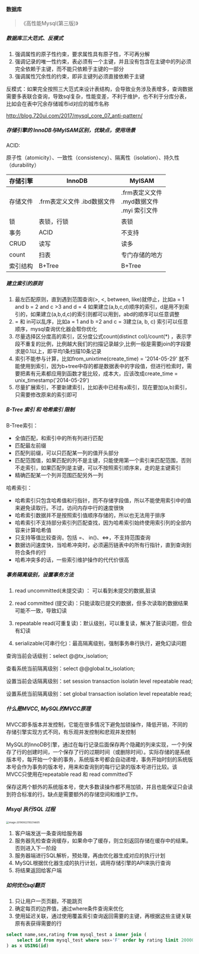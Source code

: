 #### 数据库

> 《高性能Mysql(第三版)》

##### 数据库三大范式、反模式

1. 强调属性的原子性约束，要求属性具有原子性，不可再分解
2. 强调记录的唯一性约束，表必须有一个主键，并且没有包含在主键中的列必须完全依赖于主键，而不能只依赖于主键的一部分
3. 强调属性冗余性的约束，即非主键列必须直接依赖于主键

反模式：如果完全按照三大范式来设计表结构，会导致业务涉及表增多，查询数据需要多表联合查询，导致sql复杂，性能变差，不利于维护，也不利于分库分表，比如会在表中冗余存储城市id对应的城市名称

http://blog.720ui.com/2017/mysql_core_07_anti-pattern/

##### 存储引擎的 InnoDB与MyISAM区别，优缺点，使用场景

ACID:

原子性（atomicity）、一致性（consistency）、隔离性（isolation）、持久性（durability）

| 存储引擎 | InnoDB                      | MyISAM                                            |
| -------- | --------------------------- | ------------------------------------------------- |
| 存储文件 | .frm表定义文件 .ibd数据文件 | .frm表定义文件<br> .myd数据文件<br> .myi 索引文件 |
| 锁       | 表锁，行锁                  | 表锁                                              |
| 事务     | ACID                        | 不支持                                            |
| CRUD     | 读写                        | 读多                                              |
| count    | 扫表                        | 专门存储的地方                                    |
| 索引结构 | B+Tree                      | B+Tree                                            |

##### 建立索引的原则

 1. 最左匹配原则，直到遇到范围查询(>, <, between, like)就停止，比如a = 1 and b = 2 and c >3 and d = 4 如果建立(a,b,c,d)顺序的索引，d是用不到索引的，如果建立(a,b,d,c)的索引则都可以用到，abd的顺序可以任意调整
 2. = 和 in可以乱序，比如a = 1 and b =2 and c = 3建立(a, b, c) 索引可以任意顺序，mysql查询优化器会帮你优化
 3. 尽量选择区分度高的索引，区分度公式count(distinct col)/count(*) ，表示字段不重复的比例，比例越大我们的扫描记录越少,比例一般是需要join的字段要求是0.1以上，即平均1条扫描10条记录
 4. 索引不能参与计算，比如from_unixtime(create_time) = '2014-05-29' 就不能使用到索引，因为b+tree中存的都是数据表中的字段值，但进行检索时，需要把素有元素都应用到函数才能比较，成本大，应该改成create_time = unix_timestamp('2014-05-29')
 5. 尽量扩展索引，不要新建索引，比如表中已经有a索引，现在要加(a,b)索引，只需要修改原来的索引即可

##### B-Tree 索引 和 哈希索引 限制

B-Tree索引：

- 全值匹配，和索引中的所有列进行匹配
- 匹配最左前缀
- 匹配列前缀，可以只匹配某一列的值开头部分
- 匹配范围值，如果匹配的列不是主键，只能使用第一个索引来匹配范围，否则不走索引，如果匹配列是主键，可以不按照索引顺序来，走的是主键索引
- 精确匹配某一个列并范围匹配另外一列

哈希索引：

- 哈希索引只包含哈希值和行指针，而不存储字段值，所以不能使用索引中的值来避免读取行。不过，访问内存中行的速度很快
- 哈希索引数据并不是按照索引值顺序存储的，所以也无法用于排序
- 哈希索引不支持部分索引列匹配查找，因为哈希索引始终使用索引列的全部内容来计算哈希值
- 只支持等值比较查询，包括 =、 in()、<=>，不支持范围查询
- 数据访问速度快，当哈希冲突时，必须遍历链表中的所有行指针，直到查询到符合条件的行
- 哈希冲突多的话，一些索引维护操作的代代价很高

##### 事务隔离级别，设置事务方法

1. read uncommitted(未提交读) ： 可以看到未提交的数据,脏读

2. read committed (提交读)：只能读取已提交的数据，但多次读取的数据结果可能不一致，导致幻读
3. repeatable read(可重复读)：默认级别，可以重复读，解决了脏读问题，但会有幻读
4. serializable(可串行化)：最高隔离级别，强制事务串行执行，避免幻读问题

查询当前会话级别：select @@tx_isolation;

查看系统当前隔离级别：select @@global.tx_isolation;

设置当前会话隔离级别：set session transaction isolatin level repeatable read;

设置系统当前隔离级别：set global transaction isolation level repeatable read;

##### 什么是MVCC, MySQL的MVCC原理

MVCC即多版本并发控制，它能在很多情况下避免加锁操作，降低开销，不同的存储引擎实现方式不同，有乐观并发控制和悲观并发控制

MySQL的InnoDB引擎，通过在每行记录后面保存两个隐藏的列来实现，一个列保存了行的创建时间，一个保存了行的过期时间（或删除时间）。实际存储的是系统版本号，每开始一个新的事务，系统版本号都会自动递增，事务开始时刻的系统版本号会作为事务的版本号，用来和查询到的每行记录的版本号进行比较。该MVCC只使用在repeatable read 和 read committed下

保存这两个额外的系统版本号，使大多数读操作都不用加锁，并且也能保证只会读到符合标准的行。缺点是需要额外的存储空间和维护工作。

#####  Msyql 执行SQL 过程

<img src="https://tva1.sinaimg.cn/large/006y8mN6ly1g78rx8258ij313a0tkn0j.jpg" alt="image-20190922150214605" style="zoom: 45%;" />

1. 客户端发送一条查询给服务器
2. 服务器先检查查询缓存，如果命中了缓存，则立刻返回存储在缓存中的结果。否则进入下一阶段
3. 服务器端进行SQL解析，预处理，再由优化器生成对应的执行计划
4. MySQL根据优化器生成的执行计划，调用存储引擎的API来执行查询
5. 将结果返回给客户端

##### 如何优化sql翻页

1. 只让用户一页页翻，不能跳页
2. 确定每页的边界值，通过where条件查询来优化
3. 使用延迟关联，通过使用覆盖索引查询返回需要的主键，再根据这些主键关联原有表获得需要的行

```sql
select name,sex,rating from mysql_test a inner join (
	select id from mysql_test where sex='F' order by rating limit 20000,100
) as x USING(id)
```
